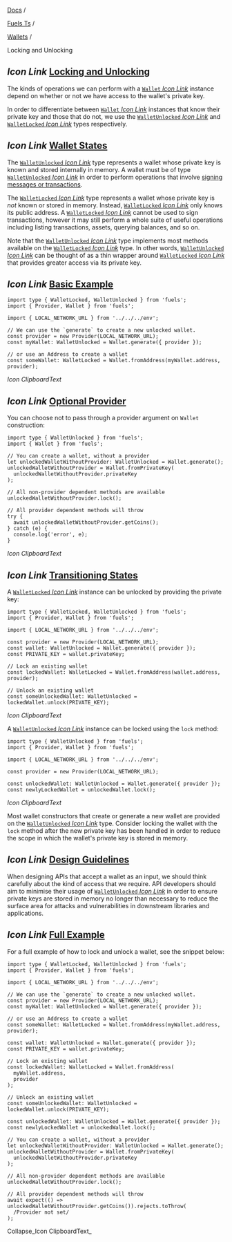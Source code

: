 [Docs](https://docs.fuel.network/) /

[Fuels Ts](https://docs.fuel.network/docs/fuels-ts/) /

[Wallets](https://docs.fuel.network/docs/fuels-ts/wallets/) /

Locking and Unlocking

## _Icon Link_ [Locking and Unlocking](https://docs.fuel.network/docs/fuels-ts/wallets/locking-and-unlocking/\#locking-and-unlocking)

The kinds of operations we can perform with a [`Wallet` _Icon Link_](https://fuels-ts-docs-api.vercel.app/classes/_fuel_ts_account.Wallet.html) instance depend on
whether or not we have access to the wallet's private key.

In order to differentiate between [`Wallet` _Icon Link_](https://fuels-ts-docs-api.vercel.app/classes/_fuel_ts_account.Wallet.html) instances that know their private key
and those that do not, we use the [`WalletUnlocked` _Icon Link_](https://fuels-ts-docs-api.vercel.app/classes/_fuel_ts_account.WalletUnlocked.html) and [`WalletLocked` _Icon Link_](https://fuels-ts-docs-api.vercel.app/classes/_fuel_ts_account.WalletLocked.html) types
respectively.

## _Icon Link_ [Wallet States](https://docs.fuel.network/docs/fuels-ts/wallets/locking-and-unlocking/\#wallet-states)

The [`WalletUnlocked` _Icon Link_](https://fuels-ts-docs-api.vercel.app/classes/_fuel_ts_account.WalletUnlocked.html) type represents a wallet whose private key is known and
stored internally in memory. A wallet must be of type [`WalletUnlocked` _Icon Link_](https://fuels-ts-docs-api.vercel.app/classes/_fuel_ts_account.WalletUnlocked.html) in order
to perform operations that involve [signing messages or transactions](https://docs.fuel.network/docs/fuels-ts/wallets/signing/).

The [`WalletLocked` _Icon Link_](https://fuels-ts-docs-api.vercel.app/classes/_fuel_ts_account.WalletLocked.html) type represents a wallet whose private key is _not_ known or stored
in memory. Instead, [`WalletLocked` _Icon Link_](https://fuels-ts-docs-api.vercel.app/classes/_fuel_ts_account.WalletLocked.html) only knows its public address. A [`WalletLocked` _Icon Link_](https://fuels-ts-docs-api.vercel.app/classes/_fuel_ts_account.WalletLocked.html) cannot be
used to sign transactions, however it may still perform a whole suite of useful
operations including listing transactions, assets, querying balances, and so on.

Note that the [`WalletUnlocked` _Icon Link_](https://fuels-ts-docs-api.vercel.app/classes/_fuel_ts_account.WalletUnlocked.html) type implements most methods available on the [`WalletLocked` _Icon Link_](https://fuels-ts-docs-api.vercel.app/classes/_fuel_ts_account.WalletLocked.html)
type. In other words, [`WalletUnlocked` _Icon Link_](https://fuels-ts-docs-api.vercel.app/classes/_fuel_ts_account.WalletUnlocked.html) can be thought of as a thin wrapper around [`WalletLocked` _Icon Link_](https://fuels-ts-docs-api.vercel.app/classes/_fuel_ts_account.WalletLocked.html) that
provides greater access via its private key.

## _Icon Link_ [Basic Example](https://docs.fuel.network/docs/fuels-ts/wallets/locking-and-unlocking/\#basic-example)

```fuel_Box fuel_Box-idXKMmm-css
import type { WalletLocked, WalletUnlocked } from 'fuels';
import { Provider, Wallet } from 'fuels';

import { LOCAL_NETWORK_URL } from '../../../env';

// We can use the `generate` to create a new unlocked wallet.
const provider = new Provider(LOCAL_NETWORK_URL);
const myWallet: WalletUnlocked = Wallet.generate({ provider });

// or use an Address to create a wallet
const someWallet: WalletLocked = Wallet.fromAddress(myWallet.address, provider);
```

_Icon ClipboardText_

## _Icon Link_ [Optional Provider](https://docs.fuel.network/docs/fuels-ts/wallets/locking-and-unlocking/\#optional-provider)

You can choose not to pass through a provider argument on `Wallet` construction:

```fuel_Box fuel_Box-idXKMmm-css
import type { WalletUnlocked } from 'fuels';
import { Wallet } from 'fuels';

// You can create a wallet, without a provider
let unlockedWalletWithoutProvider: WalletUnlocked = Wallet.generate();
unlockedWalletWithoutProvider = Wallet.fromPrivateKey(
  unlockedWalletWithoutProvider.privateKey
);

// All non-provider dependent methods are available
unlockedWalletWithoutProvider.lock();

// All provider dependent methods will throw
try {
  await unlockedWalletWithoutProvider.getCoins();
} catch (e) {
  console.log('error', e);
}
```

_Icon ClipboardText_

## _Icon Link_ [Transitioning States](https://docs.fuel.network/docs/fuels-ts/wallets/locking-and-unlocking/\#transitioning-states)

A [`WalletLocked` _Icon Link_](https://fuels-ts-docs-api.vercel.app/classes/_fuel_ts_account.WalletLocked.html) instance can be unlocked by providing the private key:

```fuel_Box fuel_Box-idXKMmm-css
import type { WalletLocked, WalletUnlocked } from 'fuels';
import { Provider, Wallet } from 'fuels';

import { LOCAL_NETWORK_URL } from '../../../env';

const provider = new Provider(LOCAL_NETWORK_URL);
const wallet: WalletUnlocked = Wallet.generate({ provider });
const PRIVATE_KEY = wallet.privateKey;

// Lock an existing wallet
const lockedWallet: WalletLocked = Wallet.fromAddress(wallet.address, provider);

// Unlock an existing wallet
const someUnlockedWallet: WalletUnlocked = lockedWallet.unlock(PRIVATE_KEY);
```

_Icon ClipboardText_

A [`WalletUnlocked` _Icon Link_](https://fuels-ts-docs-api.vercel.app/classes/_fuel_ts_account.WalletUnlocked.html) instance can be locked using the `lock` method:

```fuel_Box fuel_Box-idXKMmm-css
import type { WalletUnlocked } from 'fuels';
import { Provider, Wallet } from 'fuels';

import { LOCAL_NETWORK_URL } from '../../../env';

const provider = new Provider(LOCAL_NETWORK_URL);

const unlockedWallet: WalletUnlocked = Wallet.generate({ provider });
const newlyLockedWallet = unlockedWallet.lock();
```

_Icon ClipboardText_

Most wallet constructors that create or generate a new wallet are provided on
the [`WalletUnlocked` _Icon Link_](https://fuels-ts-docs-api.vercel.app/classes/_fuel_ts_account.WalletUnlocked.html) type. Consider locking the wallet with the `lock` method after the new private
key has been handled in order to reduce the scope in which the wallet's private
key is stored in memory.

## _Icon Link_ [Design Guidelines](https://docs.fuel.network/docs/fuels-ts/wallets/locking-and-unlocking/\#design-guidelines)

When designing APIs that accept a wallet as an input, we should think carefully
about the kind of access that we require. API developers should aim to minimise
their usage of [`WalletUnlocked` _Icon Link_](https://fuels-ts-docs-api.vercel.app/classes/_fuel_ts_account.WalletUnlocked.html) in order to ensure private keys are stored in
memory no longer than necessary to reduce the surface area for attacks and
vulnerabilities in downstream libraries and applications.

## _Icon Link_ [Full Example](https://docs.fuel.network/docs/fuels-ts/wallets/locking-and-unlocking/\#full-example)

For a full example of how to lock and unlock a wallet, see the snippet below:

```fuel_Box fuel_Box-idXKMmm-css
import type { WalletLocked, WalletUnlocked } from 'fuels';
import { Provider, Wallet } from 'fuels';

import { LOCAL_NETWORK_URL } from '../../../env';

// We can use the `generate` to create a new unlocked wallet.
const provider = new Provider(LOCAL_NETWORK_URL);
const myWallet: WalletUnlocked = Wallet.generate({ provider });

// or use an Address to create a wallet
const someWallet: WalletLocked = Wallet.fromAddress(myWallet.address, provider);

const wallet: WalletUnlocked = Wallet.generate({ provider });
const PRIVATE_KEY = wallet.privateKey;

// Lock an existing wallet
const lockedWallet: WalletLocked = Wallet.fromAddress(
  myWallet.address,
  provider
);

// Unlock an existing wallet
const someUnlockedWallet: WalletUnlocked = lockedWallet.unlock(PRIVATE_KEY);

const unlockedWallet: WalletUnlocked = Wallet.generate({ provider });
const newlyLockedWallet = unlockedWallet.lock();

// You can create a wallet, without a provider
let unlockedWalletWithoutProvider: WalletUnlocked = Wallet.generate();
unlockedWalletWithoutProvider = Wallet.fromPrivateKey(
  unlockedWalletWithoutProvider.privateKey
);

// All non-provider dependent methods are available
unlockedWalletWithoutProvider.lock();

// All provider dependent methods will throw
await expect(() => unlockedWalletWithoutProvider.getCoins()).rejects.toThrow(
  /Provider not set/
);
```

Collapse_Icon ClipboardText_